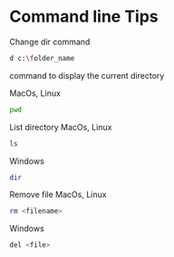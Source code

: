 # Command line Tips

Change dir command

```sh
d c:\folder_name
```

command to display the current directory

MacOs, Linux

```sh
pwd
```

List directory
MacOs, Linux

```sh
ls
```

Windows

```sh
dir
```

Remove file
MacOs, Linux

```sh
rm <filename>
```

Windows

```sh
del <file>
```
